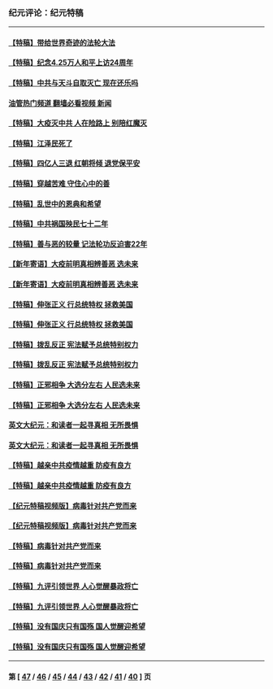 ### 纪元评论：纪元特稿
---
#### [【特稿】带给世界奇迹的法轮大法](../../pages/nsc424/n13994132.md?06090330) 
#### [【特稿】纪念4.25万人和平上访24周年](../../pages/nsc424/n13980883.md?06090330) 
#### [【特稿】中共与天斗自取灭亡 现在还乐吗](../../pages/nsc424/n13897482.md?06090330) 
#### [油管热门频道 翻墙必看视频 新闻](ok?06090330)
#### [【特稿】大疫灭中共 人在险路上 别陪红魔灭](../../pages/nsc424/n13890697.md?06090330) 
#### [【特稿】江泽民死了](../../pages/nsc424/n13876300.md?06090330) 
#### [【特稿】四亿人三退 红朝将倾 退党保平安](../../pages/nsc424/n13794378.md?06090330) 
#### [【特稿】穿越苦难 守住心中的善](../../pages/nsc424/n13784979.md?06090330) 
#### [【特稿】乱世中的恩典和希望](../../pages/nsc424/n13734687.md?06090330) 
#### [【特稿】中共祸国殃民七十二年](../../pages/nsc424/n13272607.md?06090330) 
#### [【特稿】善与恶的较量 记法轮功反迫害22年](../../pages/nsc424/n13086597.md?06090330) 
#### [【新年寄语】大疫前明真相辨善恶 选未来](../../pages/nsc424/n12660855.md?06090330) 
#### [【新年寄语】大疫前明真相辨善恶 选未来](../../pages/nsc424/n12660855.md?06090330) 
#### [【特稿】伸张正义 行总统特权 拯救美国](../../pages/nsc424/n12616806.md?06090330) 
#### [【特稿】伸张正义 行总统特权 拯救美国](../../pages/nsc424/n12616806.md?06090330) 
#### [【特稿】拨乱反正 宪法赋予总统特别权力](../../pages/nsc424/n12598306.md?06090330) 
#### [【特稿】拨乱反正 宪法赋予总统特别权力](../../pages/nsc424/n12598306.md?06090330) 
#### [【特稿】正邪相争 大选分左右 人民选未来](../../pages/nsc424/n12545208.md?06090330) 
#### [【特稿】正邪相争 大选分左右 人民选未来](../../pages/nsc424/n12545208.md?06090330) 
#### [英文大纪元：和读者一起寻真相 无所畏惧](../../pages/nsc424/n12542027.md?06090330) 
#### [英文大纪元：和读者一起寻真相 无所畏惧](../../pages/nsc424/n12542027.md?06090330) 
#### [【特稿】越亲中共疫情越重 防疫有良方](../../pages/nsc424/n12042989.md?06090330) 
#### [【特稿】越亲中共疫情越重 防疫有良方](../../pages/nsc424/n12042989.md?06090330) 
#### [【纪元特稿视频版】病毒针对共产党而来](../../pages/nsc424/n11977328.md?06090330) 
#### [【纪元特稿视频版】病毒针对共产党而来](../../pages/nsc424/n11977328.md?06090330) 
#### [【特稿】病毒针对共产党而来](../../pages/nsc424/n11928818.md?06090330) 
#### [【特稿】病毒针对共产党而来](../../pages/nsc424/n11928818.md?06090330) 
#### [【特稿】九评引领世界 人心觉醒暴政将亡](../../pages/nsc424/n11660496.md?06090330) 
#### [【特稿】九评引领世界 人心觉醒暴政将亡](../../pages/nsc424/n11660496.md?06090330) 
#### [【特稿】没有国庆只有国殇 国人觉醒迎希望](../../pages/nsc424/n11549354.md?06090330) 
#### [【特稿】没有国庆只有国殇 国人觉醒迎希望](../../pages/nsc424/n11549354.md?06090330) 

---
#### 第 [ [47](./47.md?06090330) / [46](./46.md?06090330) / [45](./45.md?06090330) / [44](./44.md?06090330) / [43](./43.md?06090330) / [42](./42.md?06090330) / [41](./41.md?06090330) / [40](./40.md?06090330) ] 页
